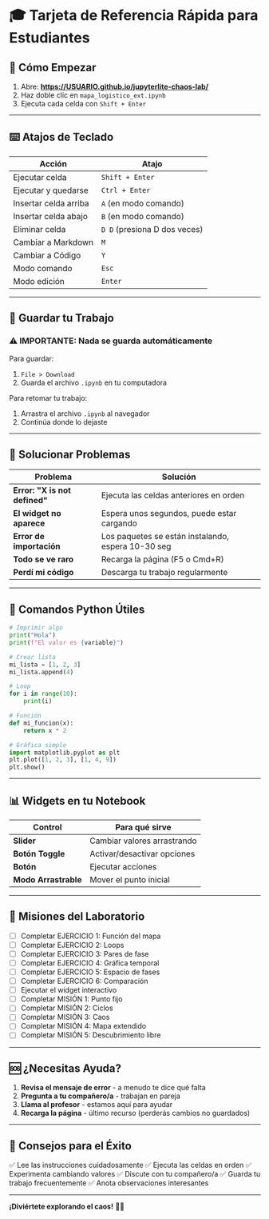 # 🎓 Tarjeta de Referencia Rápida para Estudiantes

## 🚀 Cómo Empezar

1. Abre: **https://USUARIO.github.io/jupyterlite-chaos-lab/**
2. Haz doble clic en `mapa_logistico_ext.ipynb`
3. Ejecuta cada celda con `Shift + Enter`

---

## ⌨️ Atajos de Teclado

| Acción | Atajo |
|--------|-------|
| Ejecutar celda | `Shift + Enter` |
| Ejecutar y quedarse | `Ctrl + Enter` |
| Insertar celda arriba | `A` (en modo comando) |
| Insertar celda abajo | `B` (en modo comando) |
| Eliminar celda | `D D` (presiona D dos veces) |
| Cambiar a Markdown | `M` |
| Cambiar a Código | `Y` |
| Modo comando | `Esc` |
| Modo edición | `Enter` |

---

## 💾 Guardar tu Trabajo

### ⚠️ IMPORTANTE: Nada se guarda automáticamente

Para guardar:
1. `File > Download`
2. Guarda el archivo `.ipynb` en tu computadora

Para retomar tu trabajo:
1. Arrastra el archivo `.ipynb` al navegador
2. Continúa donde lo dejaste

---

## 🐛 Solucionar Problemas

| Problema | Solución |
|----------|----------|
| **Error: "X is not defined"** | Ejecuta las celdas anteriores en orden |
| **El widget no aparece** | Espera unos segundos, puede estar cargando |
| **Error de importación** | Los paquetes se están instalando, espera 10-30 seg |
| **Todo se ve raro** | Recarga la página (F5 o Cmd+R) |
| **Perdí mi código** | Descarga tu trabajo regularmente |

---

## 🔬 Comandos Python Útiles

```python
# Imprimir algo
print("Hola")
print(f"El valor es {variable}")

# Crear lista
mi_lista = [1, 2, 3]
mi_lista.append(4)

# Loop
for i in range(10):
    print(i)

# Función
def mi_funcion(x):
    return x * 2

# Gráfica simple
import matplotlib.pyplot as plt
plt.plot([1, 2, 3], [1, 4, 9])
plt.show()
```

---

## 📊 Widgets en tu Notebook

| Control | Para qué sirve |
|---------|----------------|
| **Slider** | Cambiar valores arrastrando |
| **Botón Toggle** | Activar/desactivar opciones |
| **Botón** | Ejecutar acciones |
| **Modo Arrastrable** | Mover el punto inicial |

---

## 🎯 Misiones del Laboratorio

- [ ] Completar EJERCICIO 1: Función del mapa
- [ ] Completar EJERCICIO 2: Loops
- [ ] Completar EJERCICIO 3: Pares de fase
- [ ] Completar EJERCICIO 4: Gráfica temporal
- [ ] Completar EJERCICIO 5: Espacio de fases
- [ ] Completar EJERCICIO 6: Comparación
- [ ] Ejecutar el widget interactivo
- [ ] Completar MISIÓN 1: Punto fijo
- [ ] Completar MISIÓN 2: Ciclos
- [ ] Completar MISIÓN 3: Caos
- [ ] Completar MISIÓN 4: Mapa extendido
- [ ] Completar MISIÓN 5: Descubrimiento libre

---

## 🆘 ¿Necesitas Ayuda?

1. **Revisa el mensaje de error** - a menudo te dice qué falta
2. **Pregunta a tu compañero/a** - trabajan en pareja
3. **Llama al profesor** - estamos aquí para ayudar
4. **Recarga la página** - último recurso (perderás cambios no guardados)

---

## 🌟 Consejos para el Éxito

✅ Lee las instrucciones cuidadosamente
✅ Ejecuta las celdas en orden
✅ Experimenta cambiando valores
✅ Discute con tu compañero/a
✅ Guarda tu trabajo frecuentemente
✅ Anota observaciones interesantes

---

**¡Diviértete explorando el caos!** 🦋🌀

